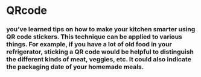 # QRcode 

### you’ve learned tips on how to make your kitchen smarter using QR code stickers. This technique can be applied to various things. For example, if you have a lot of old food in your refrigerator, sticking a QR code would be helpful to distinguish the different kinds of meat, veggies, etc. It could also indicate the packaging date of your homemade meals.

